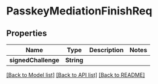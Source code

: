 # PasskeyMediationFinishReq

## Properties
Name | Type | Description | Notes
------------ | ------------- | ------------- | -------------
**signedChallenge** | **String** |  | 

[[Back to Model list]](../README.md#documentation-for-models) [[Back to API list]](../README.md#documentation-for-api-endpoints) [[Back to README]](../README.md)


